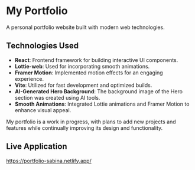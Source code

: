# My Portfolio

A personal portfolio website built with modern web technologies.

## Technologies Used

- **React**: Frontend framework for building interactive UI components.
- **Lottie-web**: Used for incorporating smooth animations.
- **Framer Motion**: Implemented motion effects for an engaging experience.
- **Vite**: Utilized for fast development and optimized builds.
- **AI-Generated Hero Background**: The background image of the Hero section was created using AI tools.
- **Smooth Animations**: Integrated Lottie animations and Framer Motion to enhance visual appeal.

My portfolio is a work in progress, with plans to add new projects and features while continually improving its design and functionality.

## Live Application

https://portfolio-sabina.netlify.app/
